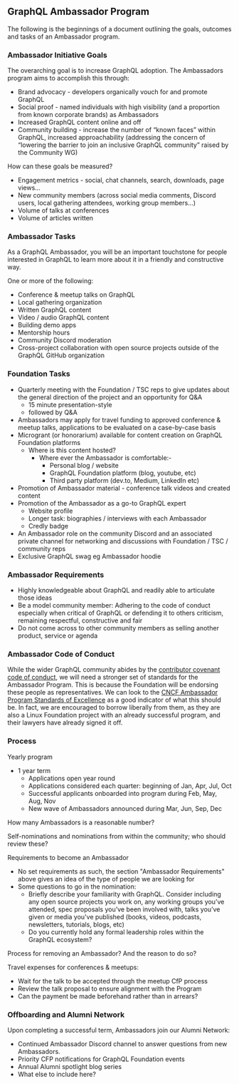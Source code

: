 ## GraphQL Ambassador Program

The following is the beginnings of a document outlining the goals, outcomes and tasks of an Ambassador program. 
 

### Ambassador Initiative Goals

The overarching goal is to increase GraphQL adoption. The Ambassadors program aims to accomplish this through:

* Brand advocacy - developers organically vouch for and promote GraphQL
* Social proof - named individuals with high visibility (and a proportion from known corporate brands) as Ambassadors
* Increased GraphQL content online and off
* Community building - increase the number of “known faces” within GraphQL, increased approachability (addressing the concern of “lowering the barrier to join an inclusive GraphQL community” raised by the Community WG)  

How can these goals be measured? 

* Engagement metrics - social, chat channels, search, downloads, page views…
* New community members (across social media comments, Discord users, local gathering attendees, working group members…) 
* Volume of talks at conferences
* Volume of articles written

### Ambassador Tasks

As a GraphQL Ambassador, you will be an important touchstone for people interested in GraphQL to learn more about it in a friendly and constructive way. 

One or more of the following:

* Conference & meetup talks on GraphQL
* Local gathering organization
* Written GraphQL content
* Video / audio GraphQL content
* Building demo apps
* Mentorship hours
* Community Discord moderation
* Cross-project collaboration with open source projects outside of the GraphQL GitHub organization

### Foundation Tasks

* Quarterly meeting with the Foundation / TSC reps to give updates about the general direction of the project and an opportunity for Q&A
    * 15 minute presentation-style  
    * followed by Q&A  
* Ambassadors may apply for travel funding to approved conference & meetup talks, applications to be evaluated on a case-by-case basis
* Microgrant (or honorarium) available for content creation on GraphQL Foundation platforms
    * Where is this content hosted?  
        * Where ever the Ambassador is comfortable:- 
            * Personal blog / website
            * GraphQL Foundation platform (blog, youtube, etc)
            * Third party platform (dev.to, Medium, LinkedIn etc)
* Promotion of Ambassador material - conference talk videos and created content
* Promotion of the Ambassador as a go-to GraphQL expert
    * Website profile
    * Longer task: biographies / interviews with each Ambassador
    * Credly badge
* An Ambassador role on the community Discord and an associated private channel for networking and discussions with Foundation / TSC / community reps
* Exclusive GraphQL swag eg Ambassador hoodie

### Ambassador Requirements

* Highly knowledgeable about GraphQL and readily able to articulate those ideas 
* Be a model community member: Adhering to the code of conduct especially when critical of GraphQL or defending it to others criticism, remaining respectful, constructive and fair 
* Do not come across to other community members as selling another product, service or agenda


### Ambassador Code of Conduct

While the wider GraphQL community abides by the [contributor covenant code of conduct](https://graphql.org/codeofconduct/), we will need a stronger set of standards for the Ambassador Program. This is because the Foundation will be endorsing these people as representatives. We can look to the [CNCF Ambassador Program Standards of Excellence](https://www.cncf.io/people/ambassadors/program-standards/) as a good indicator of what this should be. In fact, we are encouraged to borrow liberally from them, as they are also a Linux Foundation project with an already successful program, and their lawyers have already signed it off. 

### Process

Yearly program
 * 1 year term 
    * Applications open year round
    * Applications considered each quarter: beginning of Jan, Apr, Jul, Oct
    * Successful applicants onboarded into program during  Feb, May, Aug, Nov
    * New wave of Ambassadors announced during Mar, Jun, Sep, Dec

How many Ambassadors is a reasonable number?  

Self-nominations and nominations from within the community; who should review these?  

Requirements to become an Ambassador
 * No set requirements as such, the section "Ambassador Requirements" above gives an idea of the type of people we are looking for
 * Some questions to go in the nomination: 
    * Briefly describe your familiarity with GraphQL. Consider including any open source projects you work on, any working groups you’ve attended, spec proposals you’ve been involved with, talks you’ve given or media you've published (books, videos, podcasts, newsletters, tutorials, blogs, etc)
    * Do you currently hold any formal leadership roles within the GraphQL ecosystem? 

Process for removing an Ambassador? And the reason to do so?  

Travel expenses for conferences & meetups: 
  * Wait for the talk to be accepted through the meetup CfP process  
  * Review the talk proposal to ensure alignment with the Program  
  * Can the payment be made beforehand rather than in arrears?   

### Offboarding and Alumni Network

Upon completing a successful term, Ambassadors join our Alumni Network:
 * Continued Ambassador Discord channel to answer questions from new Ambassadors.
 * Priority CFP notifications for GraphQL Foundation events
 * Annual Alumni spotlight blog series
 * What else to include here? 

